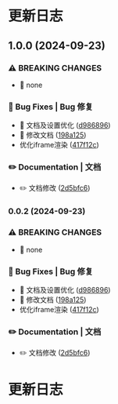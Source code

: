 # 更新日志 


## 1.0.0 (2024-09-23)


### ⚠ BREAKING CHANGES

* 🧨 none

### 🐛 Bug Fixes | Bug 修复

* 🐛 文档及设置优化 ([d986896](https://github.com/AaronWangCong/suni/commit/d986896fe6323be5bcf3abf2c56576cb513452ae))
* 🐛 修改文档 ([198a125](https://github.com/AaronWangCong/suni/commit/198a125382232361ee652219500e23d539f41f5b))
* 优化iframe渲染 ([417f12c](https://github.com/AaronWangCong/suni/commit/417f12c3636528b7f4e5e439b1586fae3cce4d6f))


### ✏️ Documentation | 文档

* ✏️  文档修改 ([2d5bfc6](https://github.com/AaronWangCong/suni/commit/2d5bfc6369b333442f3885dcdf565066c50d214c))

### 0.0.2 (2024-09-23)


### ⚠ BREAKING CHANGES

* 🧨 none

### 🐛 Bug Fixes | Bug 修复

* 🐛 文档及设置优化 ([d986896](https://github.com/AaronWangCong/suni/commit/d986896fe6323be5bcf3abf2c56576cb513452ae))
* 🐛 修改文档 ([198a125](https://github.com/AaronWangCong/suni/commit/198a125382232361ee652219500e23d539f41f5b))
* 优化iframe渲染 ([417f12c](https://github.com/AaronWangCong/suni/commit/417f12c3636528b7f4e5e439b1586fae3cce4d6f))


### ✏️ Documentation | 文档

* ✏️  文档修改 ([2d5bfc6](https://github.com/AaronWangCong/suni/commit/2d5bfc6369b333442f3885dcdf565066c50d214c))

# 更新日志
